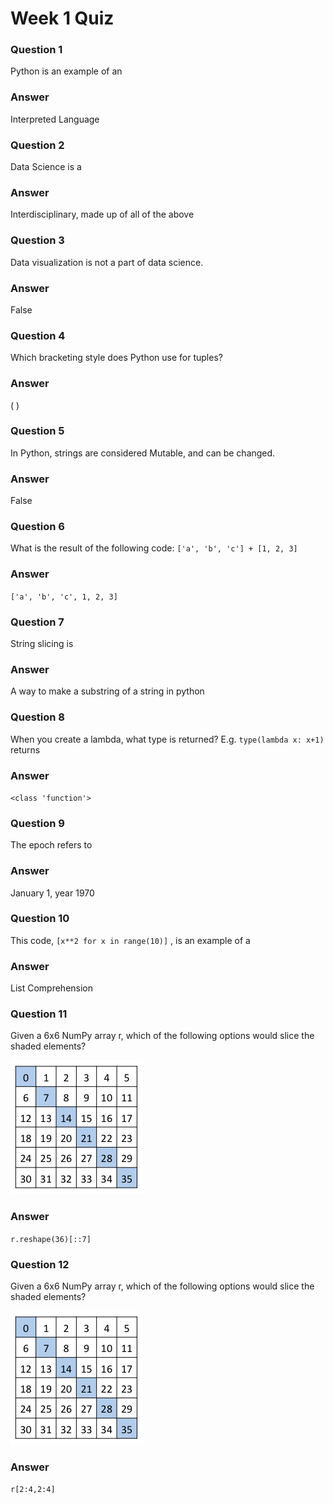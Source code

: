 # Week 1 Quiz

### Question 1 
Python is an example of an
### Answer
Interpreted Language

### Question 2
Data Science is a
### Answer
Interdisciplinary, made up of all of the above

### Question 3 
Data visualization is not a part of data science.
### Answer
False

### Question 4 
Which bracketing style does Python use for tuples?
### Answer
( )

### Question 5 
In Python, strings are considered Mutable, and can be changed.
### Answer
False

### Question 6 
What is the result of the following code: `['a', 'b', 'c'] + [1, 2, 3]`
### Answer
`['a', 'b', 'c', 1, 2, 3]`

### Question 7 
String slicing is
### Answer
A way to make a substring of a string in python

### Question 8 
When you create a lambda, what type is returned? E.g. `type(lambda x: x+1)` returns
### Answer
`<class 'function'>`

### Question 9 
The epoch refers to
### Answer
January 1, year 1970

### Question 10 
This code, `[x**2 for x in range(10)]` , is an example of a
### Answer
List Comprehension

### Question 11
Given a 6x6 NumPy array r, which of the following options would slice the shaded elements?

![Matrix](./11.png)
### Answer
`r.reshape(36)[::7]`

### Question 12
Given a 6x6 NumPy array r, which of the following options would slice the shaded elements?

![Matrix](./11.png)
### Answer
`r[2:4,2:4]`
